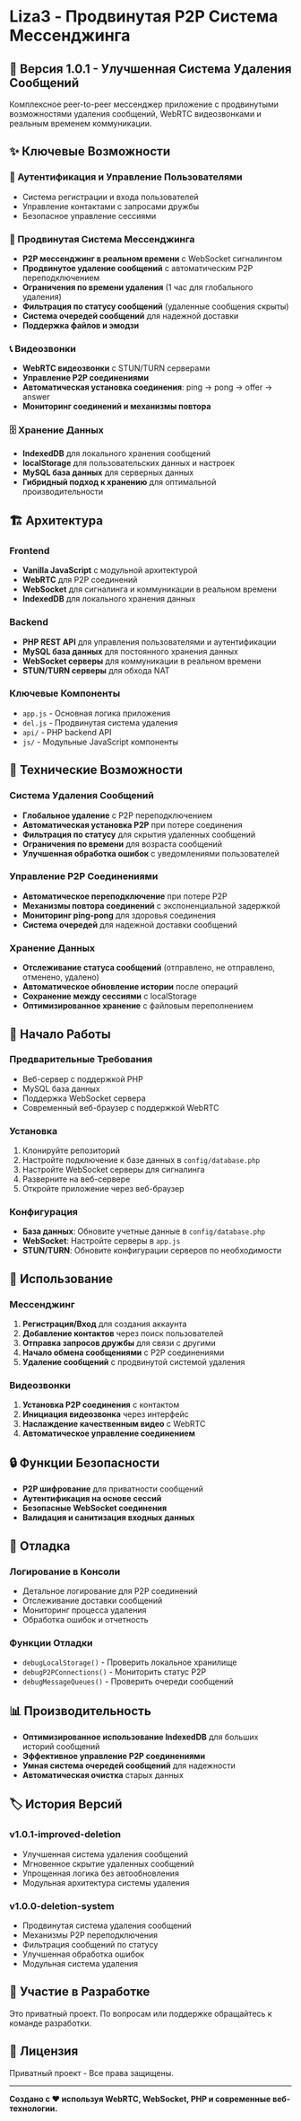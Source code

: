 # Liza3 - Продвинутая P2P Система Мессенджинга

## 🚀 Версия 1.0.1 - Улучшенная Система Удаления Сообщений

Комплексное peer-to-peer мессенджер приложение с продвинутыми возможностями удаления сообщений, WebRTC видеозвонками и реальным временем коммуникации.

## ✨ Ключевые Возможности

### 🔐 Аутентификация и Управление Пользователями
- Система регистрации и входа пользователей
- Управление контактами с запросами дружбы
- Безопасное управление сессиями

### 💬 Продвинутая Система Мессенджинга
- **P2P мессенджинг в реальном времени** с WebSocket сигналингом
- **Продвинутое удаление сообщений** с автоматическим P2P переподключением
- **Ограничения по времени удаления** (1 час для глобального удаления)
- **Фильтрация по статусу сообщений** (удаленные сообщения скрыты)
- **Система очередей сообщений** для надежной доставки
- **Поддержка файлов и эмодзи**

### 📞 Видеозвонки
- **WebRTC видеозвонки** с STUN/TURN серверами
- **Управление P2P соединениями**
- **Автоматическая установка соединения**: ping → pong → offer → answer
- **Мониторинг соединений и механизмы повтора**

### 🗄️ Хранение Данных
- **IndexedDB** для локального хранения сообщений
- **localStorage** для пользовательских данных и настроек
- **MySQL база данных** для серверных данных
- **Гибридный подход к хранению** для оптимальной производительности

## 🏗️ Архитектура

### Frontend
- **Vanilla JavaScript** с модульной архитектурой
- **WebRTC** для P2P соединений
- **WebSocket** для сигналинга и коммуникации в реальном времени
- **IndexedDB** для локального хранения данных

### Backend
- **PHP REST API** для управления пользователями и аутентификации
- **MySQL база данных** для постоянного хранения данных
- **WebSocket серверы** для коммуникации в реальном времени
- **STUN/TURN серверы** для обхода NAT

### Ключевые Компоненты
- `app.js` - Основная логика приложения
- `del.js` - Продвинутая система удаления
- `api/` - PHP backend API
- `js/` - Модульные JavaScript компоненты

## 🔧 Технические Возможности

### Система Удаления Сообщений
- **Глобальное удаление** с P2P переподключением
- **Автоматическая установка P2P** при потере соединения
- **Фильтрация по статусу** для скрытия удаленных сообщений
- **Ограничения по времени** для возраста сообщений
- **Улучшенная обработка ошибок** с уведомлениями пользователей

### Управление P2P Соединениями
- **Автоматическое переподключение** при потере P2P
- **Механизмы повтора соединений** с экспоненциальной задержкой
- **Мониторинг ping-pong** для здоровья соединения
- **Система очередей** для надежной доставки сообщений

### Хранение Данных
- **Отслеживание статуса сообщений** (отправлено, не отправлено, отменено, удалено)
- **Автоматическое обновление истории** после операций
- **Сохранение между сессиями** с localStorage
- **Оптимизированное хранение** с файловым переполнением

## 🚀 Начало Работы

### Предварительные Требования
- Веб-сервер с поддержкой PHP
- MySQL база данных
- Поддержка WebSocket сервера
- Современный веб-браузер с поддержкой WebRTC

### Установка
1. Клонируйте репозиторий
2. Настройте подключение к базе данных в `config/database.php`
3. Настройте WebSocket серверы для сигналинга
4. Разверните на веб-сервере
5. Откройте приложение через веб-браузер

### Конфигурация
- **База данных**: Обновите учетные данные в `config/database.php`
- **WebSocket**: Настройте серверы в `app.js`
- **STUN/TURN**: Обновите конфигурации серверов по необходимости

## 📱 Использование

### Мессенджинг
1. **Регистрация/Вход** для создания аккаунта
2. **Добавление контактов** через поиск пользователей
3. **Отправка запросов дружбы** для связи с другими
4. **Начало обмена сообщениями** с P2P соединениями
5. **Удаление сообщений** с продвинутой системой удаления

### Видеозвонки
1. **Установка P2P соединения** с контактом
2. **Инициация видеозвонка** через интерфейс
3. **Наслаждение качественным видео** с WebRTC
4. **Автоматическое управление соединением**

## 🔒 Функции Безопасности

- **P2P шифрование** для приватности сообщений
- **Аутентификация на основе сессий**
- **Безопасные WebSocket соединения**
- **Валидация и санитизация входных данных**

## 🐛 Отладка

### Логирование в Консоли
- Детальное логирование для P2P соединений
- Отслеживание доставки сообщений
- Мониторинг процесса удаления
- Обработка ошибок и отчетность

### Функции Отладки
- `debugLocalStorage()` - Проверить локальное хранилище
- `debugP2PConnections()` - Мониторить статус P2P
- `debugMessageQueues()` - Проверить очереди сообщений

## 📊 Производительность

- **Оптимизированное использование IndexedDB** для больших историй сообщений
- **Эффективное управление P2P соединениями**
- **Умная система очередей сообщений** для надежности
- **Автоматическая очистка** старых данных

## 🏷️ История Версий

### v1.0.1-improved-deletion
- Улучшенная система удаления сообщений
- Мгновенное скрытие удаленных сообщений
- Упрощенная логика без автообновления
- Модульная архитектура системы удаления

### v1.0.0-deletion-system
- Продвинутая система удаления сообщений
- Механизмы P2P переподключения
- Фильтрация сообщений по статусу
- Улучшенная обработка ошибок
- Модульная система удаления

## 🤝 Участие в Разработке

Это приватный проект. По вопросам или поддержке обращайтесь к команде разработки.

## 📄 Лицензия

Приватный проект - Все права защищены.

---

**Создано с ❤️ используя WebRTC, WebSocket, PHP и современные веб-технологии.**
